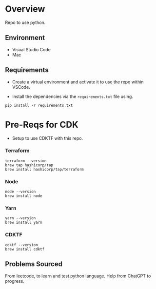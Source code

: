 # Overview

Repo to use python.

## Environment

- Visual Studio Code
- Mac

##  Requirements

- Create a virtual environment and activate it to use the repo within VSCode.

- Install the dependencies via the `requirements.txt` file using.

```commandline
pip install -r requirements.txt
```

# Pre-Reqs for CDK

- Setup to use CDKTF with this repo.

### Terraform
```commandline
terraform --version
brew tap hashicorp/tap
brew install hashicorp/tap/terraform
```

### Node
```commandline
node --version
brew install node
```

### Yarn
```commandline
yarn --version
brew install yarn
```

### CDKTF
```commandline
cdktf --version
brew install cdktf
```

## Problems Sourced

From leetcode, to learn and test python language. Help from ChatGPT to progress.